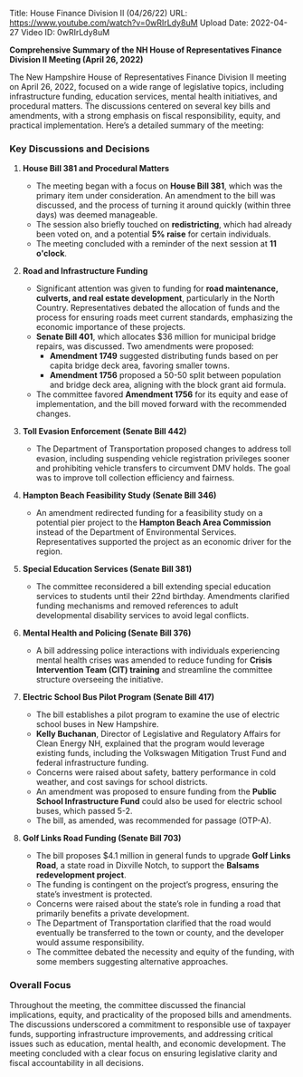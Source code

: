 Title: House Finance Division II (04/26/22)
URL: https://www.youtube.com/watch?v=0wRIrLdy8uM
Upload Date: 2022-04-27
Video ID: 0wRIrLdy8uM

**Comprehensive Summary of the NH House of Representatives Finance Division II Meeting (April 26, 2022)**

The New Hampshire House of Representatives Finance Division II meeting on April 26, 2022, focused on a wide range of legislative topics, including infrastructure funding, education services, mental health initiatives, and procedural matters. The discussions centered on several key bills and amendments, with a strong emphasis on fiscal responsibility, equity, and practical implementation. Here’s a detailed summary of the meeting:

### **Key Discussions and Decisions**

1. **House Bill 381 and Procedural Matters**  
   - The meeting began with a focus on **House Bill 381**, which was the primary item under consideration. An amendment to the bill was discussed, and the process of turning it around quickly (within three days) was deemed manageable.  
   - The session also briefly touched on **redistricting**, which had already been voted on, and a potential **5% raise** for certain individuals.  
   - The meeting concluded with a reminder of the next session at **11 o'clock**.

2. **Road and Infrastructure Funding**  
   - Significant attention was given to funding for **road maintenance, culverts, and real estate development**, particularly in the North Country. Representatives debated the allocation of funds and the process for ensuring roads meet current standards, emphasizing the economic importance of these projects.  
   - **Senate Bill 401**, which allocates $36 million for municipal bridge repairs, was discussed. Two amendments were proposed:  
     - **Amendment 1749** suggested distributing funds based on per capita bridge deck area, favoring smaller towns.  
     - **Amendment 1756** proposed a 50-50 split between population and bridge deck area, aligning with the block grant aid formula.  
   - The committee favored **Amendment 1756** for its equity and ease of implementation, and the bill moved forward with the recommended changes.

3. **Toll Evasion Enforcement (Senate Bill 442)**  
   - The Department of Transportation proposed changes to address toll evasion, including suspending vehicle registration privileges sooner and prohibiting vehicle transfers to circumvent DMV holds. The goal was to improve toll collection efficiency and fairness.

4. **Hampton Beach Feasibility Study (Senate Bill 346)**  
   - An amendment redirected funding for a feasibility study on a potential pier project to the **Hampton Beach Area Commission** instead of the Department of Environmental Services. Representatives supported the project as an economic driver for the region.

5. **Special Education Services (Senate Bill 381)**  
   - The committee reconsidered a bill extending special education services to students until their 22nd birthday. Amendments clarified funding mechanisms and removed references to adult developmental disability services to avoid legal conflicts.

6. **Mental Health and Policing (Senate Bill 376)**  
   - A bill addressing police interactions with individuals experiencing mental health crises was amended to reduce funding for **Crisis Intervention Team (CIT) training** and streamline the committee structure overseeing the initiative.

7. **Electric School Bus Pilot Program (Senate Bill 417)**  
   - The bill establishes a pilot program to examine the use of electric school buses in New Hampshire.  
   - **Kelly Buchanan**, Director of Legislative and Regulatory Affairs for Clean Energy NH, explained that the program would leverage existing funds, including the Volkswagen Mitigation Trust Fund and federal infrastructure funding.  
   - Concerns were raised about safety, battery performance in cold weather, and cost savings for school districts.  
   - An amendment was proposed to ensure funding from the **Public School Infrastructure Fund** could also be used for electric school buses, which passed 5-2.  
   - The bill, as amended, was recommended for passage (OTP-A).

8. **Golf Links Road Funding (Senate Bill 703)**  
   - The bill proposes $4.1 million in general funds to upgrade **Golf Links Road**, a state road in Dixville Notch, to support the **Balsams redevelopment project**.  
   - The funding is contingent on the project’s progress, ensuring the state’s investment is protected.  
   - Concerns were raised about the state’s role in funding a road that primarily benefits a private development.  
   - The Department of Transportation clarified that the road would eventually be transferred to the town or county, and the developer would assume responsibility.  
   - The committee debated the necessity and equity of the funding, with some members suggesting alternative approaches.

### **Overall Focus**

Throughout the meeting, the committee discussed the financial implications, equity, and practicality of the proposed bills and amendments. The discussions underscored a commitment to responsible use of taxpayer funds, supporting infrastructure improvements, and addressing critical issues such as education, mental health, and economic development. The meeting concluded with a clear focus on ensuring legislative clarity and fiscal accountability in all decisions.